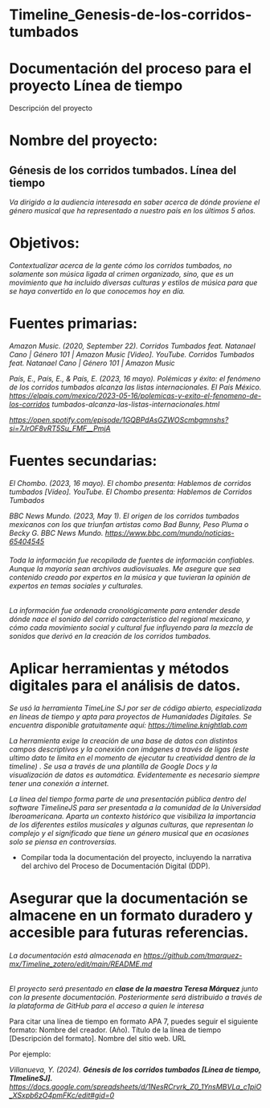 # Timeline_Genesis-de-los-corridos-tumbados
# Documentación del proceso para el proyecto Línea de tiempo
Descripción del proyecto  

# Nombre del proyecto:  

## Génesis de los corridos tumbados. Línea del tiempo 

*Va dirigido a la audiencia interesada en saber acerca de dónde proviene el género musical que ha representado a nuestro país en los últimos 5 años.*  

# Objetivos: 

*Contextualizar acerca de la gente cómo los corridos tumbados, no solamente son música ligada al crimen organizado, sino, que es un movimiento que ha incluido diversas culturas y estilos de música para que se haya convertido en lo que conocemos hoy en día.* 

 

# Fuentes primarias: 

*Amazon Music. (2020, September 22). Corridos Tumbados feat. Natanael Cano | Género 101 | Amazon Music [Video]. YouTube. Corridos Tumbados feat. Natanael Cano | Género 101 | Amazon Music*

 


*País, E., País, E., & País, E. (2023, 16 mayo). Polémicas y éxito: el fenómeno de los corridos tumbados alcanza las listas internacionales. El País México. https://elpais.com/mexico/2023-05-16/polemicas-y-exito-el-fenomeno-de-los-corridos tumbados-alcanza-las-listas-internacionales.html* 

*https://open.spotify.com/episode/1GQBPdAsGZWOScmbgmnshs?si=7JrOF8vRT5Su_FMF__PmjA* 

 

 

 

# Fuentes secundarias: 

*El Chombo. (2023, 16 mayo). El chombo presenta: Hablemos de corridos tumbados [Vídeo]. YouTube. El Chombo presenta: Hablemos de Corridos Tumbados* 

 


 *BBC News Mundo. (2023, May 1). El origen de los corridos tumbados mexicanos con los que triunfan artistas como Bad Bunny, Peso Pluma o Becky G. BBC News Mundo. https://www.bbc.com/mundo/noticias-65404545* 


###### Toda la información fue recopilada de fuentes de información confiables. Aunque la mayoría sean archivos audiovisuales. Me asegure que sea contenido creado por expertos en la música y que tuvieran la opinión de expertos en temas sociales y culturales. 

###### La información fue ordenada cronológicamente para entender desde dónde nace el sonido del corrido característico del regional mexicano, y cómo cada movimiento social y cultural fue influyendo para la mezcla de sonidos que derivó en la creación de los corridos tumbados. 

 

  
# Aplicar herramientas y métodos digitales para el análisis de datos. 


 

*Se usó la herramienta TimeLine SJ por ser de código abierto, especializada en líneas de tiempo y apta para proyectos de Humanidades Digitales. Se encuentra disponible gratuitamente aquí: https://timeline.knightlab.com* 

*La herramienta exige la creación de una base de datos con distintos campos  descriptivos y la conexión con imágenes a través de ligas (este ultimo dato te limita en el momento de ejecutar tu creatividad dentro de la timeline) . Se usa a través de una plantilla de Google Docs y la visualización de datos es automática. Evidentemente es necesario siempre tener una conexión a internet.* 

 

*La línea del tiempo forma parte de una presentación pública dentro del software TimelineJS para ser presentada a la comunidad de la Universidad Iberoamericana. Aparta un contexto histórico que visibiliza la importancia de los diferentes estilos musicales y algunas culturas, que representan lo complejo y el significado que tiene un género musical que en ocasiones solo se piensa en controversias.* 



   - Compilar toda la documentación del proyecto, incluyendo la narrativa del archivo del Proceso de Documentación Digital (DDP). 

# Asegurar que la documentación se almacene en un formato duradero y accesible para futuras referencias. 

 

###### La documentación está almacenada en https://github.com/tmarquez-mx/Timeline_zotero/edit/main/README.md 

 

_El proyecto será presentado en **clase de la maestra Teresa Márquez** junto con la presente documentación. Posteriormente será distribuido a través de la plataforma de GitHub para el acceso a quien le interesa_ 

 

Para citar una línea de tiempo en formato APA 7, puedes seguir el siguiente formato: Nombre del creador. (Año). Título de la línea de tiempo [Descripción del formato]. Nombre del sitio web. URL


Por ejemplo: 


_Villanueva, Y. (2024). **Génesis de los corridos tumbados [Línea de tiempo, TImelineSJ].** https://docs.google.com/spreadsheets/d/1NesRCrvrk_Z0_1YnsMBVLa_c1piO_XSxpb6zO4pmFKc/edit#gid=0_
